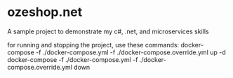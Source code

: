 # ozeshop.net
A sample project to demonstrate my c#, .net, and microservices skills

for running and stopping the project, use these commands:
docker-compose -f ./docker-compose.yml -f ./docker-compose.override.yml up -d
docker-compose -f ./docker-compose.yml -f ./docker-compose.override.yml down
